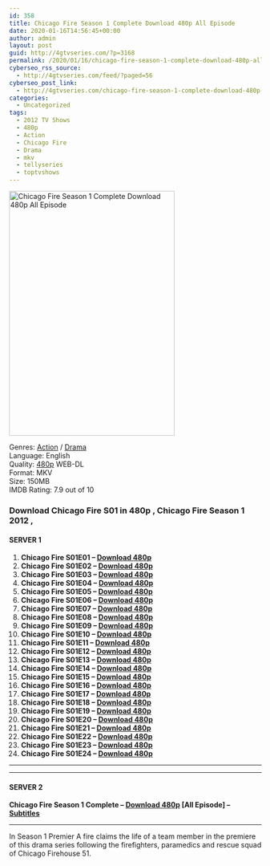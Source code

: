 ```yaml
---
id: 358
title: Chicago Fire Season 1 Complete Download 480p All Episode
date: 2020-01-16T14:56:45+00:00
author: admin
layout: post
guid: http://4gtvseries.com/?p=3168
permalink: /2020/01/16/chicago-fire-season-1-complete-download-480p-all-episode/
cyberseo_rss_source:
  - http://4gtvseries.com/feed/?paged=56
cyberseo_post_link:
  - http://4gtvseries.com/chicago-fire-season-1-complete-download-480p-all-episode/
categories:
  - Uncategorized
tags:
  - 2012 TV Shows
  - 480p
  - Action
  - Chicago Fire
  - Drama
  - mkv
  - tellyseries
  - toptvshows
---
```

<img loading="lazy" class="aligncenter" src="https://1.bp.blogspot.com/-8BC4lJ4APts/XiB4sJQqKII/AAAAAAAAA4Y/Uqt2ofOM5v8-2sWPzuNJ7nt6Zk3hSPxqACK4BGAYYCw/s1600/Chicago%2BFire%2BSeason%2B1.jpg" alt="Chicago Fire Season 1 Complete Download 480p All Episode" width="330" height="488" />

Genres: <a href="http://4gtvseries.com/tag/action/" data-wpel-link="internal">Action</a> /&nbsp;<a href="http://4gtvseries.com/tag/drama/" data-wpel-link="internal">Drama</a>  
Language: English  
Quality:&nbsp;<a href="http://4gtvseries.com/tag/480p/" data-wpel-link="internal">480p</a> WEB-DL  
Format: MKV  
Size: 150MB  
IMDB Rating: 7.9 out of 10

### **Download Chicago Fire S01 in 480p , Chicago Fire Season 1 2012 ,&nbsp;**

#### <span><strong>SERVER 1</strong></span>

  1. **Chicago Fire S01E01 – <a href="http://slink.dl480p.xyz/vhDF1fx" data-wpel-link="external" target="_blank" rel="nofollow external noopener noreferrer" class="wpel-icon-left"><i class="wpel-icon fa fa-download" aria-hidden="true"></i>Download 480p</a>**
  2. **Chicago Fire S01E02 – <a href="http://slink.dl480p.xyz/ONZt" data-wpel-link="external" target="_blank" rel="nofollow external noopener noreferrer" class="wpel-icon-left"><i class="wpel-icon fa fa-download" aria-hidden="true"></i>Download 480p</a>**
  3. **Chicago Fire S01E03 – <a href="http://slink.dl480p.xyz/s7611GH" data-wpel-link="external" target="_blank" rel="nofollow external noopener noreferrer" class="wpel-icon-left"><i class="wpel-icon fa fa-download" aria-hidden="true"></i>Download 480p</a>**
  4. **Chicago Fire S01E04 – <a href="http://slink.dl480p.xyz/E8zui" data-wpel-link="external" target="_blank" rel="nofollow external noopener noreferrer" class="wpel-icon-left"><i class="wpel-icon fa fa-download" aria-hidden="true"></i>Download 480p</a>**
  5. **Chicago Fire S01E05 – <a href="http://slink.dl480p.xyz/qYsvMPab" data-wpel-link="external" target="_blank" rel="nofollow external noopener noreferrer" class="wpel-icon-left"><i class="wpel-icon fa fa-download" aria-hidden="true"></i>Download 480p</a>**
  6. **Chicago Fire S01E06 – <a href="http://slink.dl480p.xyz/rV4jP6Hi" data-wpel-link="external" target="_blank" rel="nofollow external noopener noreferrer" class="wpel-icon-left"><i class="wpel-icon fa fa-download" aria-hidden="true"></i>Download 480p</a>**
  7. **Chicago Fire S01E07 – <a href="http://slink.dl480p.xyz/HSJe0" data-wpel-link="external" target="_blank" rel="nofollow external noopener noreferrer" class="wpel-icon-left"><i class="wpel-icon fa fa-download" aria-hidden="true"></i>Download 480p</a>**
  8. **Chicago Fire S01E08 – <a href="http://slink.dl480p.xyz/Zejq" data-wpel-link="external" target="_blank" rel="nofollow external noopener noreferrer" class="wpel-icon-left"><i class="wpel-icon fa fa-download" aria-hidden="true"></i>Download 480p</a>**
  9. **Chicago Fire S01E09 – <a href="http://slink.dl480p.xyz/kfJF6CX" data-wpel-link="external" target="_blank" rel="nofollow external noopener noreferrer" class="wpel-icon-left"><i class="wpel-icon fa fa-download" aria-hidden="true"></i>Download 480p</a>**
 10. **Chicago Fire S01E10 – <a href="http://slink.dl480p.xyz/Deb7sCvk" data-wpel-link="external" target="_blank" rel="nofollow external noopener noreferrer" class="wpel-icon-left"><i class="wpel-icon fa fa-download" aria-hidden="true"></i>Download 480p</a>**
 11. **Chicago Fire S01E11 – <a href="http://slink.dl480p.xyz/sgoc" data-wpel-link="external" target="_blank" rel="nofollow external noopener noreferrer" class="wpel-icon-left"><i class="wpel-icon fa fa-download" aria-hidden="true"></i>Download 480p</a>**
 12. **Chicago Fire S01E12 – <a href="http://slink.dl480p.xyz/DAsbXK" data-wpel-link="external" target="_blank" rel="nofollow external noopener noreferrer" class="wpel-icon-left"><i class="wpel-icon fa fa-download" aria-hidden="true"></i>Download 480p</a>**
 13. **Chicago Fire S01E13 – <a href="http://slink.dl480p.xyz/5MYqCFz" data-wpel-link="external" target="_blank" rel="nofollow external noopener noreferrer" class="wpel-icon-left"><i class="wpel-icon fa fa-download" aria-hidden="true"></i>Download 480p</a>**
 14. **Chicago Fire S01E14 – <a href="http://slink.dl480p.xyz/fvyF0WJn" data-wpel-link="external" target="_blank" rel="nofollow external noopener noreferrer" class="wpel-icon-left"><i class="wpel-icon fa fa-download" aria-hidden="true"></i>Download 480p</a>**
 15. **Chicago Fire S01E15 – <a href="http://slink.dl480p.xyz/zFTntDMM" data-wpel-link="external" target="_blank" rel="nofollow external noopener noreferrer" class="wpel-icon-left"><i class="wpel-icon fa fa-download" aria-hidden="true"></i>Download 480p</a>**
 16. **Chicago Fire S01E16 – <a href="http://slink.dl480p.xyz/XxJ47Rb" data-wpel-link="external" target="_blank" rel="nofollow external noopener noreferrer" class="wpel-icon-left"><i class="wpel-icon fa fa-download" aria-hidden="true"></i>Download 480p</a>**
 17. **Chicago Fire S01E17 – <a href="http://slink.dl480p.xyz/gWHKTQp" data-wpel-link="external" target="_blank" rel="nofollow external noopener noreferrer" class="wpel-icon-left"><i class="wpel-icon fa fa-download" aria-hidden="true"></i>Download 480p</a>**
 18. **Chicago Fire S01E18 – <a href="http://slink.dl480p.xyz/Qscj1GD" data-wpel-link="external" target="_blank" rel="nofollow external noopener noreferrer" class="wpel-icon-left"><i class="wpel-icon fa fa-download" aria-hidden="true"></i>Download 480p</a>**
 19. **Chicago Fire S01E19 – <a href="http://slink.dl480p.xyz/lJMaWosl" data-wpel-link="external" target="_blank" rel="nofollow external noopener noreferrer" class="wpel-icon-left"><i class="wpel-icon fa fa-download" aria-hidden="true"></i>Download 480p</a>**
 20. **Chicago Fire S01E20 – <a href="http://slink.dl480p.xyz/PaSAHi2T" data-wpel-link="external" target="_blank" rel="nofollow external noopener noreferrer" class="wpel-icon-left"><i class="wpel-icon fa fa-download" aria-hidden="true"></i>Download 480p</a>**
 21. **Chicago Fire S01E21 – <a href="http://slink.dl480p.xyz/dOZe" data-wpel-link="external" target="_blank" rel="nofollow external noopener noreferrer" class="wpel-icon-left"><i class="wpel-icon fa fa-download" aria-hidden="true"></i>Download 480p</a>**
 22. **Chicago Fire S01E22 – <a href="http://slink.dl480p.xyz/7f3o1f3K" data-wpel-link="external" target="_blank" rel="nofollow external noopener noreferrer" class="wpel-icon-left"><i class="wpel-icon fa fa-download" aria-hidden="true"></i>Download 480p</a>**
 23. **Chicago Fire S01E23 – <a href="http://slink.dl480p.xyz/g9cjCHk" data-wpel-link="external" target="_blank" rel="nofollow external noopener noreferrer" class="wpel-icon-left"><i class="wpel-icon fa fa-download" aria-hidden="true"></i>Download 480p</a>**
 24. **Chicago Fire S01E24 – <a href="http://slink.dl480p.xyz/Ic5Ni7G" data-wpel-link="external" target="_blank" rel="nofollow external noopener noreferrer" class="wpel-icon-left"><i class="wpel-icon fa fa-download" aria-hidden="true"></i>Download 480p</a>**

* * *

* * *

#### <span><strong>SERVER 2</strong></span>

**Chicago Fire Season 1 Complete – <a href="http://dl480p.xyz/3406/" data-wpel-link="external" target="_blank" rel="nofollow external noopener noreferrer" class="wpel-icon-left"><i class="wpel-icon fa fa-download" aria-hidden="true"></i>Download 480p</a> [All Episode] – <a href="https://subscene.com/subtitles/chicago-fire-first-season" data-wpel-link="external" target="_blank" rel="nofollow external noopener noreferrer" class="wpel-icon-left"><i class="wpel-icon fa fa-download" aria-hidden="true"></i>Subtitles</a>**

* * *

In Season 1 Premier A fire claims the life of a team member in the premiere of this drama series following the firefighters, paramedics and rescue squad of Chicago Firehouse 51.

<div align="center">
</div>